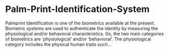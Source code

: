 # Palm-Print-Identification-System
Palmprint Identification is one of the biometrics available at the present. Biometric systems are used to authenticate the identity by measuring the physiological and/or behavioral characteristics. So, the two main categories of biometrics are ‘physiological’ and/or ‘behavioral’. The physiological category includes the physical human traits such…
